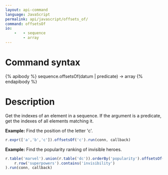 ```yaml
---
layout: api-command
language: JavaScript
permalink: api/javascript/offsets_of/
command: offsetsOf
io:
    -   - sequence
        - array
---
```


# Command syntax #

{% apibody %}
sequence.offsetsOf(datum | predicate) &rarr; array
{% endapibody %}

# Description #

Get the indexes of an element in a sequence. If the argument is a predicate, get the indexes of all elements matching it.

__Example:__ Find the position of the letter 'c'.

```js
r.expr(['a','b','c']).offsetsOf('c').run(conn, callback)
```

__Example:__ Find the popularity ranking of invisible heroes.

```js
r.table('marvel').union(r.table('dc')).orderBy('popularity').offsetsOf(
    r.row('superpowers').contains('invisibility')
).run(conn, callback)
```
